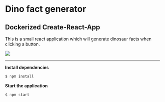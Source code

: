 # Dino fact generator
## Dockerized Create-React-App

This is a small react application which will generate dinosaur facts when clicking a button.

![](http://g.recordit.co/XQz8PO2NIY.gif)

---

**Install dependencies**

```sh
$ npm install
```

**Start the application**

```sh
$ npm start
```
